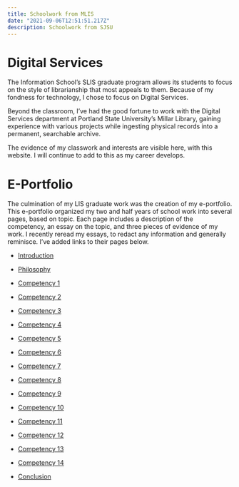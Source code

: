 ```yaml
---
title: Schoolwork from MLIS
date: "2021-09-06T12:51:51.217Z"
description: Schoolwork from SJSU
---
```


# Digital Services

The Information School’s SLIS graduate program allows its students to focus on the style of librarianship that most appeals to them. Because of my fondness for technology, I chose to focus on Digital Services.

Beyond the classroom, I’ve had the good fortune to work with the Digital Services department at Portland State University’s Millar Library, gaining experience with various projects while ingesting physical records into a permanent, searchable archive.

The evidence of my classwork and interests are visible here, with this website. I will continue to add to this as my career develops.

# E-Portfolio

The culmination of my LIS graduate work was the creation of my e-portfolio. This e-portfolio organized my two and half years of school work into several pages, based on topic. Each page includes a description of the competency, an essay on the topic, and three pieces of evidence of my work. I recently reread my essays, to redact any information and generally reminisce. I’ve added links to their pages below.

- [Introduction](/schoolwork/introduction/)

- [Philosophy](/schoolwork/philosophy)

- [Competency 1](/schoolwork/competency-01)

- [Competency 2](/schoolwork/competency-02)

- [Competency 3](/schoolwork/competency-03)

- [Competency 4](/schoolwork/competency-04)

- [Competency 5](/schoolwork/competency-05)

- [Competency 6](/schoolwork/competency-06)

- [Competency 7](/schoolwork/competency-07)

- [Competency 8](/schoolwork/competency-08)

- [Competency 9](/schoolwork/competency-09)

- [Competency 10](/schoolwork/competency-10)

- [Competency 11](/schoolwork/competency-11)

- [Competency 12](/schoolwork/competency-12)

- [Competency 13](/schoolwork/competency-13)

- [Competency 14](/schoolwork/competency-14)

- [Conclusion](/schoolwork/conclusion)